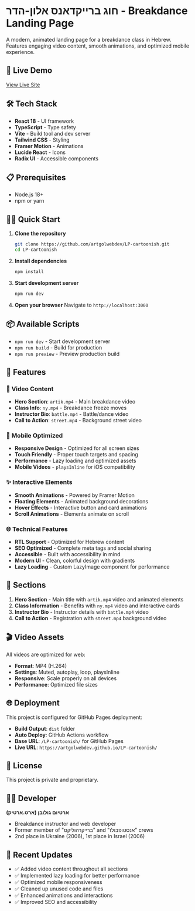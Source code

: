 
# חוג ברייקדאנס אלון-הדר - Breakdance Landing Page

A modern, animated landing page for a breakdance class in Hebrew. Features engaging video content, smooth animations, and optimized mobile experience.

## 🚀 Live Demo

[View Live Site](https://artgolwebdev.github.io/LP-cartoonish/)

## 🛠️ Tech Stack

- **React 18** - UI framework
- **TypeScript** - Type safety
- **Vite** - Build tool and dev server
- **Tailwind CSS** - Styling
- **Framer Motion** - Animations
- **Lucide React** - Icons
- **Radix UI** - Accessible components

## 📋 Prerequisites

- Node.js 18+ 
- npm or yarn

## 🏃‍♂️ Quick Start

1. **Clone the repository**
   ```bash
   git clone https://github.com/artgolwebdev/LP-cartoonish.git
   cd LP-cartoonish
   ```

2. **Install dependencies**
   ```bash
   npm install
   ```

3. **Start development server**
   ```bash
   npm run dev
   ```

4. **Open your browser**
   Navigate to `http://localhost:3000`

## 📦 Available Scripts

- `npm run dev` - Start development server
- `npm run build` - Build for production
- `npm run preview` - Preview production build

## 🎨 Features

### 🎥 **Video Content**
- **Hero Section**: `artik.mp4` - Main breakdance video
- **Class Info**: `ny.mp4` - Breakdance freeze moves
- **Instructor Bio**: `battle.mp4` - Battle/dance video
- **Call to Action**: `street.mp4` - Background street video

### 📱 **Mobile Optimized**
- **Responsive Design** - Optimized for all screen sizes
- **Touch Friendly** - Proper touch targets and spacing
- **Performance** - Lazy loading and optimized assets
- **Mobile Videos** - `playsInline` for iOS compatibility

### ✨ **Interactive Elements**
- **Smooth Animations** - Powered by Framer Motion
- **Floating Elements** - Animated background decorations
- **Hover Effects** - Interactive button and card animations
- **Scroll Animations** - Elements animate on scroll

### 🌐 **Technical Features**
- **RTL Support** - Optimized for Hebrew content
- **SEO Optimized** - Complete meta tags and social sharing
- **Accessible** - Built with accessibility in mind
- **Modern UI** - Clean, colorful design with gradients
- **Lazy Loading** - Custom LazyImage component for performance

## 📱 Sections

1. **Hero Section** - Main title with `artik.mp4` video and animated elements
2. **Class Information** - Benefits with `ny.mp4` video and interactive cards
3. **Instructor Bio** - Instructor details with `battle.mp4` video
4. **Call to Action** - Registration with `street.mp4` background video

## 🎬 Video Assets

All videos are optimized for web:
- **Format**: MP4 (H.264)
- **Settings**: Muted, autoplay, loop, playsInline
- **Responsive**: Scale properly on all devices
- **Performance**: Optimized file sizes

## 🌐 Deployment

This project is configured for GitHub Pages deployment:
- **Build Output**: `dist` folder
- **Auto Deploy**: GitHub Actions workflow
- **Base URL**: `/LP-cartoonish/` for GitHub Pages
- **Live URL**: `https://artgolwebdev.github.io/LP-cartoonish/`

## 📄 License

This project is private and proprietary.

## 👨‍💻 Developer

**ארטיום גולובן (ארט.ארטיק)**
- Breakdance instructor and web developer
- Former member of "ברייקרהוליקס" and "אנסטופבולז" crews
- 2nd place in Ukraine (2006), 1st place in Israel (2006)

## 🔧 Recent Updates

- ✅ Added video content throughout all sections
- ✅ Implemented lazy loading for better performance
- ✅ Optimized mobile responsiveness
- ✅ Cleaned up unused code and files
- ✅ Enhanced animations and interactions
- ✅ Improved SEO and accessibility
  
